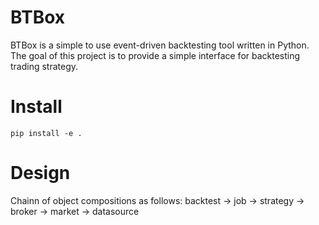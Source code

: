 # BTBox

BTBox is a simple to use event-driven backtesting tool written in Python. The goal of this project is to provide a simple interface for backtesting trading strategy.

# Install

```
pip install -e .
```

# Design

Chainn of object compositions as follows:
backtest -> job -> strategy -> broker -> market -> datasource
